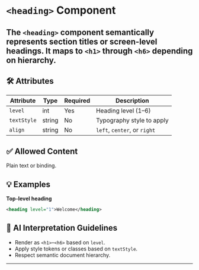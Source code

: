 # `<heading>` Component

The `<heading>` component semantically represents section titles or screen-level headings. It maps to `<h1>` through `<h6>` depending on hierarchy.
---

## 🛠 Attributes
| Attribute | Type | Required | Description |
|-----------|------|----------|-------------|
| `level` | int | Yes | Heading level (1–6) |
| `textStyle` | string | No | Typography style to apply |
| `align` | string | No | `left`, `center`, or `right` |

## ✅ Allowed Content
Plain text or binding.

## 💡 Examples
**Top-level heading**
```xml
<heading level="1">Welcome</heading>
```

## 🧩 AI Interpretation Guidelines
- Render as `<h1>`–`<h6>` based on `level`.
- Apply style tokens or classes based on `textStyle`.
- Respect semantic document hierarchy.
---